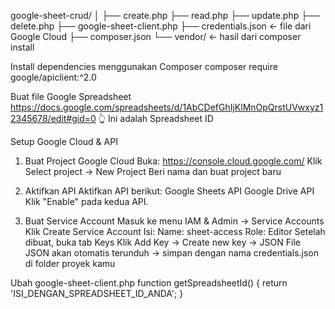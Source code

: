 google-sheet-crud/
│
├── create.php
├── read.php
├── update.php
├── delete.php
├── google-sheet-client.php
├── credentials.json ← file dari Google Cloud
├── composer.json
└── vendor/ ← hasil dari composer install

 Install dependencies menggunakan Composer
 composer require google/apiclient:^2.0

Buat file Google Spreadsheet
https://docs.google.com/spreadsheets/d/1AbCDefGhIjKlMnOpQrstUVwxyz12345678/edit#gid=0
                                       👆 Ini adalah Spreadsheet ID

Setup Google Cloud & API
1. Buat Project Google Cloud
Buka: https://console.cloud.google.com/
Klik Select project → New Project
Beri nama dan buat project baru

2. Aktifkan API
Aktifkan API berikut:
Google Sheets API
Google Drive API
Klik "Enable" pada kedua API.

3. Buat Service Account
Masuk ke menu IAM & Admin → Service Accounts
Klik Create Service Account
Isi:
Name: sheet-access
Role: Editor
Setelah dibuat, buka tab Keys
Klik Add Key → Create new key → JSON
File JSON akan otomatis terunduh → simpan dengan nama credentials.json di folder proyek kamu

Ubah google-sheet-client.php
function getSpreadsheetId() {
    return 'ISI_DENGAN_SPREADSHEET_ID_ANDA';
}
